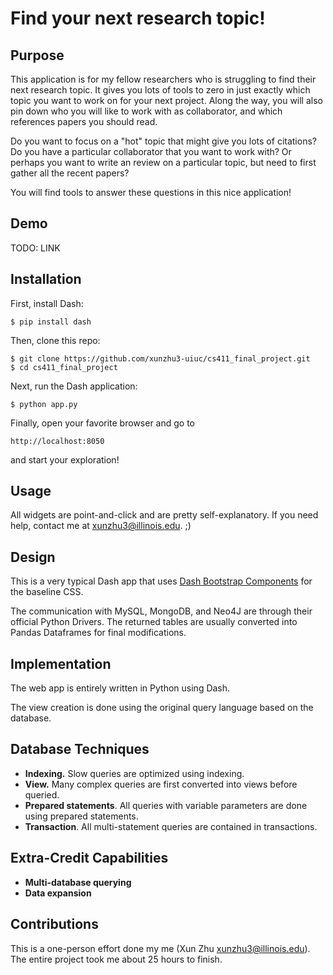 Find your next research topic!
==============================

Purpose
-------

This application is for my fellow researchers who is struggling to find their next
research topic. It gives you lots of tools to zero in just exactly which topic you want
to work on for your next project. Along the way, you will also pin down who you will like to
work with as collaborator, and which references papers you should read.

Do you want to focus on a "hot" topic that might give you lots of citations?
Do you have a particular collaborator that you want to work with?
Or perhaps you want to write an review on a particular topic, but need to first gather all the recent papers?

You will find tools to answer these questions in this nice application!

Demo
----

TODO: LINK


Installation
------------

First, install Dash:

```
$ pip install dash
```

Then, clone this repo:

```
$ git clone https://github.com/xunzhu3-uiuc/cs411_final_project.git
$ cd cs411_final_project
```

Next, run the Dash application:

```
$ python app.py
```

Finally, open your favorite browser and go to

```
http://localhost:8050
```

and start your exploration!


Usage
-----

All widgets are point-and-click and are pretty self-explanatory. If you need
help, contact me at xunzhu3@illinois.edu. ;)


Design
------

This is a very typical Dash app that uses [Dash Bootstrap
Components](https://dash-bootstrap-components.opensource.faculty.ai/) for the
baseline CSS.

The communication with MySQL, MongoDB, and Neo4J are through their official
Python Drivers. The returned tables are usually converted into Pandas Dataframes
for final modifications.

Implementation
--------------

The web app is entirely written in Python using Dash.

The view creation is done using the original query language based on the database.

Database Techniques
-------------------

  - **Indexing.** Slow queries are optimized using indexing.
  - **View.** Many complex queries are first converted into views before queried.
  - **Prepared statements**. All queries with variable parameters are done using prepared statements.
  - **Transaction**. All multi-statement queries are contained in transactions.
<!-- REST API for accessing databases -->
<!-- Constraint -->
<!-- Trigger -->
<!-- Stored procedure -->
<!-- Parallel query execution -->
<!-- Partitioning/sharding -->

Extra-Credit Capabilities
-------------------------

  - **Multi-database querying**
  - **Data expansion**

Contributions
-------------

This is a one-person effort done my me (Xun Zhu xunzhu3@illinois.edu). The
entire project took me about 25 hours to finish.
